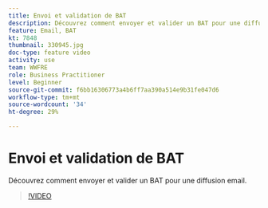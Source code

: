 ```yaml
---
title: Envoi et validation de BAT
description: Découvrez comment envoyer et valider un BAT pour une diffusion email.
feature: Email, BAT
kt: 7848
thumbnail: 330945.jpg
doc-type: feature video
activity: use
team: WWFRE
role: Business Practitioner
level: Beginner
source-git-commit: f6bb16306773a4b6ff7aa390a514e9b31fe047d6
workflow-type: tm+mt
source-wordcount: '34'
ht-degree: 29%

---
```


# Envoi et validation de BAT

Découvrez comment envoyer et valider un BAT pour une diffusion email.

>[!VIDEO](https://video.tv.adobe.com/v/330945)
